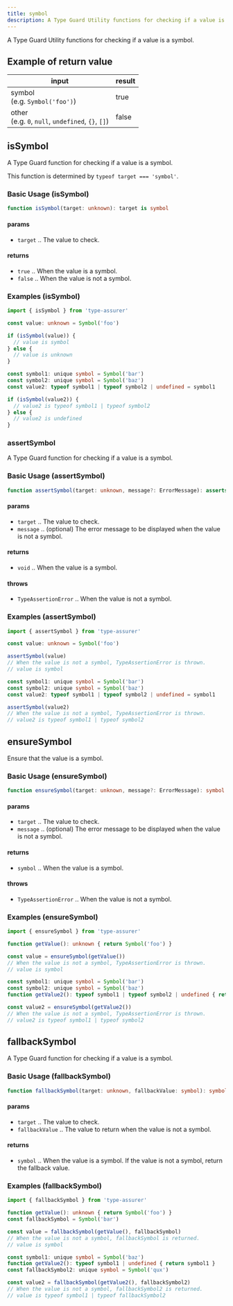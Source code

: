 ```yaml
---
title: symbol
description: A Type Guard Utility functions for checking if a value is a symbol.
---
```

A Type Guard Utility functions for checking if a value is a symbol.

## Example of return value

| input | result |
| ----- | ------ |
| symbol <br> (e.g. `Symbol('foo')`) | true |
| other <br> (e.g. `0`, `null`, `undefined`, `{}`, `[]`) | false |

## isSymbol

A Type Guard function for checking if a value is a symbol.

This function is determined by `typeof target === 'symbol'`.

### Basic Usage (isSymbol)

```typescript
function isSymbol(target: unknown): target is symbol
```

#### params

- `target` .. The value to check.

#### returns

- `true` .. When the value is a symbol.
- `false` .. When the value is not a symbol.

### Examples (isSymbol)

```typescript
import { isSymbol } from 'type-assurer'

const value: unknown = Symbol('foo')

if (isSymbol(value)) {
  // value is symbol
} else {
  // value is unknown
}

const symbol1: unique symbol = Symbol('bar')
const symbol2: unique symbol = Symbol('baz')
const value2: typeof symbol1 | typeof symbol2 | undefined = symbol1

if (isSymbol(value2)) {
  // value2 is typeof symbol1 | typeof symbol2
} else {
  // value2 is undefined
}
```

### assertSymbol

A Type Guard function for checking if a value is a symbol.

### Basic Usage (assertSymbol)

```typescript
function assertSymbol(target: unknown, message?: ErrorMessage): asserts target is symbol
```

#### params

- `target` .. The value to check.
- `message` .. (optional) The error message to be displayed when the value is not a symbol.

#### returns

- `void` .. When the value is a symbol.

#### throws

- `TypeAssertionError` .. When the value is not a symbol.

### Examples (assertSymbol)

```typescript
import { assertSymbol } from 'type-assurer'

const value: unknown = Symbol('foo')

assertSymbol(value)
// When the value is not a symbol, TypeAssertionError is thrown.
// value is symbol

const symbol1: unique symbol = Symbol('bar')
const symbol2: unique symbol = Symbol('baz')
const value2: typeof symbol1 | typeof symbol2 | undefined = symbol1

assertSymbol(value2)
// When the value is not a symbol, TypeAssertionError is thrown.
// value2 is typeof symbol1 | typeof symbol2
```

## ensureSymbol

Ensure that the value is a symbol.

### Basic Usage (ensureSymbol)

```typescript
function ensureSymbol(target: unknown, message?: ErrorMessage): symbol
```

#### params

- `target` .. The value to check.
- `message` .. (optional) The error message to be displayed when the value is not a symbol.

#### returns

- `symbol` .. When the value is a symbol.

#### throws

- `TypeAssertionError` .. When the value is not a symbol.

### Examples (ensureSymbol)

```typescript
import { ensureSymbol } from 'type-assurer'

function getValue(): unknown { return Symbol('foo') }

const value = ensureSymbol(getValue())
// When the value is not a symbol, TypeAssertionError is thrown.
// value is symbol

const symbol1: unique symbol = Symbol('bar')
const symbol2: unique symbol = Symbol('baz')
function getValue2(): typeof symbol1 | typeof symbol2 | undefined { return symbol1 }

const value2 = ensureSymbol(getValue2())
// When the value is not a symbol, TypeAssertionError is thrown.
// value2 is typeof symbol1 | typeof symbol2
```

## fallbackSymbol

A Type Guard function for checking if a value is a symbol.

### Basic Usage (fallbackSymbol)

```typescript
function fallbackSymbol(target: unknown, fallbackValue: symbol): symbol
```

#### params

- `target` .. The value to check.
- `fallbackValue` .. The value to return when the value is not a symbol.

#### returns

- `symbol` .. When the value is a symbol. If the value is not a symbol, return the fallback value.

### Examples (fallbackSymbol)

```typescript
import { fallbackSymbol } from 'type-assurer'

function getValue(): unknown { return Symbol('foo') }
const fallbackSymbol = Symbol('bar')

const value = fallbackSymbol(getValue(), fallbackSymbol)
// When the value is not a symbol, fallbackSymbol is returned.
// value is symbol

const symbol1: unique symbol = Symbol('baz')
function getValue2(): typeof symbol1 | undefined { return symbol1 }
const fallbackSymbol2: unique symbol = Symbol('qux')

const value2 = fallbackSymbol(getValue2(), fallbackSymbol2)
// When the value is not a symbol, fallbackSymbol2 is returned.
// value is typeof symbol1 | typeof fallbackSymbol2
```
